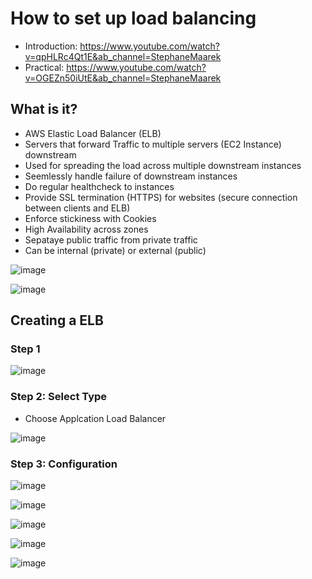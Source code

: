 # How to set up load balancing

- Introduction: https://www.youtube.com/watch?v=qpHLRc4Qt1E&ab_channel=StephaneMaarek
- Practical: https://www.youtube.com/watch?v=OGEZn50iUtE&ab_channel=StephaneMaarek

## What is it?

- AWS Elastic Load Balancer (ELB)
- Servers that forward Traffic to multiple servers (EC2 Instance) downstream
- Used for spreading the load across multiple downstream instances
- Seemlessly handle failure of downstream instances
- Do regular healthcheck to instances
- Provide SSL termination (HTTPS) for websites (secure connection between clients and ELB)
- Enforce stickiness with Cookies
- High Availability across zones
- Sepataye public traffic from private traffic
- Can be internal (private) or external (public)

![image](https://user-images.githubusercontent.com/14828358/146757363-47bf4e10-cae3-4de6-adcd-07e1eeaa12cc.png)

![image](https://user-images.githubusercontent.com/14828358/146758588-502c3422-a49c-4169-b7e2-fc31c275b488.png)

## Creating a ELB

### Step 1
![image](https://user-images.githubusercontent.com/14828358/146764007-168cbb05-84c4-49c7-9de3-83a479dd0248.png)

### Step 2: Select Type

- Choose Applcation Load Balancer

![image](https://user-images.githubusercontent.com/14828358/146764242-dc8c9f14-a9d4-419a-b124-39450b2a0e79.png)

### Step 3: Configuration

![image](https://user-images.githubusercontent.com/14828358/146764372-0d0a5752-8301-42ad-86c4-f4df6a433bcf.png)

![image](https://user-images.githubusercontent.com/14828358/146764902-c679cd5a-ff23-4d04-bb05-db8ed7bfa6f2.png)

![image](https://user-images.githubusercontent.com/14828358/146764966-4a839c5b-82b9-4795-b933-804c4c48e67f.png)

![image](https://user-images.githubusercontent.com/14828358/146765680-1c8a4ec7-451c-46f6-b330-f3ad9057f4fc.png)

![image](https://user-images.githubusercontent.com/14828358/146765735-6d5d5821-1ab2-4461-9e64-e66c09308adb.png)





